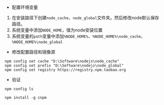 - 配置环境变量

1. 在安装路径下创建`node_cache`、`node_global`文件夹。然后修改node默认保存路径。
2. 系统变量中添加`NODE_HOME`，值为node安装位置
3. 系统变量的`path`变量中添加`%NODE_HOME%`、`%NODE_HOME%\node_cache`、`%NODE_HOME%\node_global`

- 修改配置路径和镜像源

```
npm config set cache "D:\Software\nodejs\node_cache"
npm config set prefix "D:\Software\nodejs\node_global"
npm config set registry https://registry.npm.taobao.org
```

- 验证

```
npm config ls  
```

```
npm install -g cnpm
```
